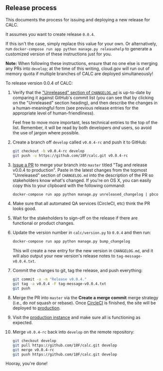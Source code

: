 ## Release process

This documents the process for issuing and deploying a new
release for CALC.

It assumes you want to create release `0.0.4`.

If this isn't the case, simply replace this value for your own. Or
alternatively, run `docker-compose run app python manage.py releasehelp` to generate a
customized version of these instructions just for you.

**Note:** When following these instructions, ensure that no one else is
merging any PRs into `develop`; at the time of this writing, cloud.gov will
run out of memory quota if multiple branches of CALC are deployed
simultaneously!

To release version 0.0.4 of CALC:

1.  Verify that the ["Unreleased" section of `CHANGELOG.md`][unreleased]
    is up-to-date by comparing it against GitHub's commit list (you can
    see that by clicking on the "Unreleased" section heading), and then
    describe the changes in a human-meaningful form (see previous release
    entries for the appropriate level of human-friendliness).

    Feel free to move more important, less technical entries to the top
    of the list. Remember, it will be read by both developers *and* users,
    so avoid the use of jargon where possible.

2.  Create a branch off `develop` called `v0.0.4-rc` and push it to
    GitHub:

    ```sh
    git checkout -b v0.0.4-rc develop
    git push -u https://github.com/18F/calc.git v0.0.4-rc
    ```

3.  [Issue a PR][pr] to merge your branch into `master` titled
    "Tag and release v0.0.4 to production". Paste in the latest changes from the
    topmost "Unreleased" section of `CHANGELOG.md` into the
    description of the PR so stakeholders know what's changed. If you're
    on OS X, you can easily copy this to your clipboard with the following
    command:

    ```sh
    docker-compose run app python manage.py unreleased_changelog | pbcopy
    ```

4.  Make sure that all automated QA services (CircleCI, etc) think
    the PR looks good.

5.  Wait for the stakeholders to sign-off on the release if there are
    functional or product changes.

6.  Update the version number in `calc/version.py` to `0.0.4` and then
    run:

    ```sh
    docker-compose run app python manage.py bump_changelog
    ```

    This will create a new entry for the new version in `CHANGELOG.md`,
    and it will also output your new version's release notes to
    `tag-message-v0.0.4.txt`.

7.  Commit the changes to git, tag the release, and push everything:

    ```sh
    git commit -a -m "Release v0.0.4."
    git tag -a v0.0.4 -F tag-message-v0.0.4.txt
    git push
    ```

8.  Merge the PR into `master` via the **Create a merge commit** merge
    strategy (i.e., do *not* squash or rebase). Once [CircleCI][] is finished,
    the site will be deployed to [production][production].

9.  Visit the [production instance][production] and make sure all is functioning as
    expected.

10. Merge `v0.0.4-rc` back into `develop` on the remote repository:

    ```sh
    git checkout develop
    git pull https://github.com/18F/calc.git develop
    git merge v0.0.4-rc
    git push https://github.com/18F/calc.git develop
    ```

Hooray, you're done!

[unreleased]: https://github.com/18F/calc/blob/develop/CHANGELOG.md#unreleased
[pr]: https://github.com/18F/calc/compare/staging...v0.0.4-rc
[pr2]: https://github.com/18F/calc/compare/master...staging
[production]: https://calc.gsa.gov
[CircleCI]: https://circleci.com/gh/18F/calc

